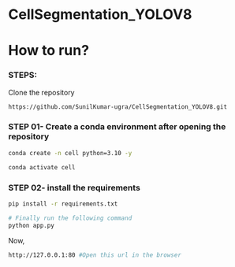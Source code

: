 # CellSegmentation_YOLOV8






# How to run?
### STEPS:

Clone the repository

```bash
https://github.com/SunilKumar-ugra/CellSegmentation_YOLOV8.git
```
### STEP 01- Create a conda environment after opening the repository

```bash
conda create -n cell python=3.10 -y
```

```bash
conda activate cell
```


### STEP 02- install the requirements
```bash
pip install -r requirements.txt
```

```bash
# Finally run the following command
python app.py
```

Now,
```bash
http://127.0.0.1:80 #Open this url in the browser
```


